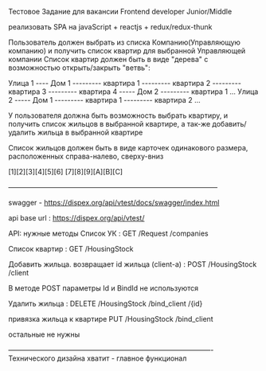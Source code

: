 Тестовое Задание для вакансии Frontend developer Junior/Middle


реализовать SPA 
на javaScript +  reactjs + redux/redux-thunk

Пользователь должен выбрать из списка Компанию(Управляющую компанию) 
и получить список квартир для выбранной Управляющей компании
Список квартир должен быть в виде "дерева" 
с возможностью открыть/закрыть "ветвь":

  Улица 1
  ---- Дом 1
  --------- квартира 1
  --------- квартира 2
  --------- квартира 3
  --------- квартира 4
  ----- Дом 2
  --------- квартира 1
         ...
  Улица 2
  ----- Дом 1
  --------- квартира 1
  --------- квартира 2
        ...
  
У пользователя должна быть возможность выбрать квартиру, 
и получить список жильцов в выбранной квартире, 
а так-же добавить/удалить жильца в выбранной квартире

Список жильцов должен быть в виде карточек одинакового размера, расположенных справа-налево, сверху-вниз 

[1][2][3][4][5][6]
[7][8][9][A][B][C]

——————————————————————————————

swagger - https://dispex.org/api/vtest/docs/swagger/index.html   

api base url :  https://dispex.org/api/vtest/ 

API:  нужные методы
Список УК :
GET  /Request /companies

Список квартир :
GET  /HousingStock

Добавить жильца.
возвращает id  жильца (client-a) :
POST /HousingStock /client

В методе POST параметры Id и BindId не используются

Удалить жильца :
DELETE
 /HousingStock /bind_client /{id}

привязка жильца к квартире
PUT  /HousingStock /bind_client

остальные не нужны

—————————————————————————————-
Технического дизайна хватит - главное функционал
